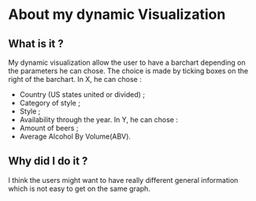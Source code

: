 # About my dynamic Visualization

## What is it ?

My dynamic visualization allow the user to have a barchart depending on the parameters he can chose. The choice is made by ticking boxes on the right of the barchart.
In X, he can chose :
 - Country (US states united or divided) ;
 - Category of style ;
 - Style ;
 - Availability through the year.
In Y, he can chose : 
 - Amount of beers ;
 - Average Alcohol By Volume(ABV).

## Why did I do it ?

I think the users might want to have really different general information which is not easy to get on the same graph.